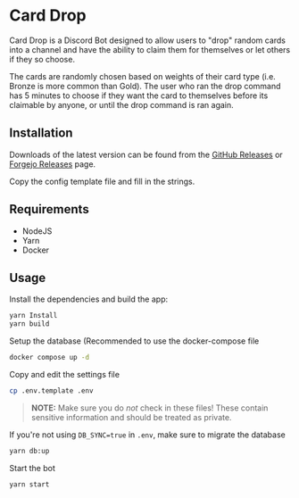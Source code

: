 # Card Drop

Card Drop is a Discord Bot designed to allow users to "drop" random cards into
a channel and have the ability to claim them for themselves or let others if
they so choose.

The cards are randomly chosen based on weights of their card type (i.e. Bronze
is more common than Gold). The user who ran the drop command has 5 minutes to
choose if they want the card to themselves before its claimable by anyone, or
until the drop command is ran again.

## Installation

Downloads of the latest version can be found from the [GitHub Releases](https://github.com/vylpes/card-drop/releases)
or [Forgejo Releases](https://git.vylpes.xyz/external/card-drop/releases) page.

Copy the config template file and fill in the strings.

## Requirements

- NodeJS
- Yarn
- Docker

## Usage

Install the dependencies and build the app:

```bash
yarn Install
yarn build
```

Setup the database (Recommended to use the docker-compose file

```bash
docker compose up -d
```

Copy and edit the settings file

```bash
cp .env.template .env
```

> **NOTE:** Make sure you do *not* check in these files! These contain
sensitive information and should be treated as private.

If you're not using `DB_SYNC=true` in `.env`, make sure to migrate the database

```bash
yarn db:up
```

Start the bot

```bash
yarn start
```

